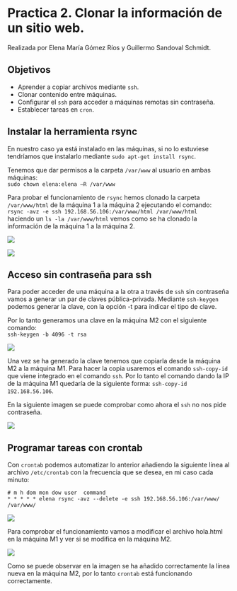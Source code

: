 # Practica 2. Clonar la información de un sitio web.
Realizada por Elena María Gómez Ríos y Guillermo Sandoval Schmidt.

## Objetivos
- Aprender a copiar archivos mediante `ssh`.
- Clonar contenido entre máquinas.
- Configurar el `ssh` para acceder a máquinas remotas sin contraseña.
- Establecer tareas en `cron`.

## Instalar la herramienta rsync
En nuestro caso ya está instalado en las máquinas, si no lo estuviese tendríamos que instalarlo mediante `sudo apt-get install rsync`.

Tenemos que dar permisos a la carpeta `/var/www` al usuario en ambas máquinas:  
`sudo chown elena:elena –R /var/www`

Para probar el funcionamiento de `rsync` hemos clonado la carpeta `/var/www/html` de la máquina 1 a la máquina 2 ejecutando el comando:  
`rsync -avz -e ssh 192.168.56.106:/var/www/html /var/www/html`  
haciendo un `ls -la /var/www/html` vemos como se ha clonado la información de la máquina 1 a la máquina 2.

![](img/1.png)

![](img/2.png)

## Acceso sin contraseña para ssh
Para poder acceder de una máquina a la otra a través de `ssh` sin contraseña vamos a generar un par de claves pública-privada. Mediante `ssh-keygen` podemos generar la clave, con la opción -t para indicar el tipo de clave.

Por lo tanto generamos una clave en la máquina M2 con el siguiente comando:  
`ssh-keygen -b 4096 -t rsa`  

![](img/3.png)

Una vez se ha generado la clave tenemos que copiarla desde la máquina M2 a la máquina M1. Para hacer la copia usaremos el comando `ssh-copy-id` que viene integrado en el comando `ssh`. Por lo tanto el comando dando la IP de la máquina M1 quedaría de la siguiente forma: `ssh-copy-id 192.168.56.106`.

En la siguiente imagen se puede comprobar como ahora el `ssh` no nos pide contraseña.

![](img/4.png)

## Programar tareas con crontab
Con `crontab` podemos automatizar lo anterior añadiendo la siguiente línea al archivo `/etc/crontab` con la frecuencia que se desea, en mi caso cada minuto:  
```
# m h dom mon dow user	command
* * * * * elena rsync -avz --delete -e ssh 192.168.56.106:/var/www/ /var/www/
```

![](img/5.png)

Para comprobar el funcionamiento vamos a modificar el archivo hola.html en la máquina M1 y ver si se modifica en la máquina M2.

![](img/6.png)

Como se puede observar en la imagen se ha añadido correctamente la línea nueva en la máquina M2, por lo tanto `crontab` está funcionando correctamente.
